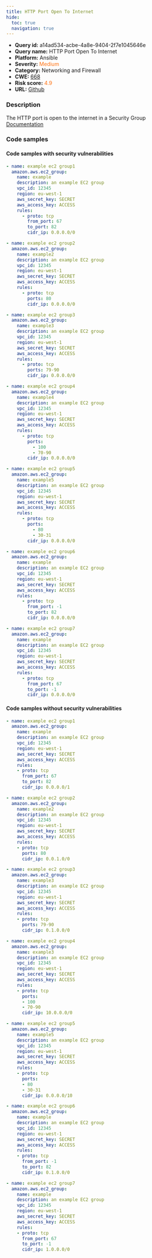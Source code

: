 ```yaml
---
title: HTTP Port Open To Internet
hide:
  toc: true
  navigation: true
---
```


<style>
  .highlight .hll {
    background-color: #ff171742;
  }
  .md-content {
    max-width: 1100px;
    margin: 0 auto;
  }
</style>

-   **Query id:** a14ad534-acbe-4a8e-9404-2f7e1045646e
-   **Query name:** HTTP Port Open To Internet
-   **Platform:** Ansible
-   **Severity:** <span style="color:#ff7213">Medium</span>
-   **Category:** Networking and Firewall
-   **CWE:** <a href="https://cwe.mitre.org/data/definitions/668.html" onclick="newWindowOpenerSafe(event, 'https://cwe.mitre.org/data/definitions/668.html')">668</a>
-   **Risk score:** <span style="color:#ff7213">4.9</span>
-   **URL:** [Github](https://github.com/Checkmarx/kics/tree/master/assets/queries/ansible/aws/http_port_open_to_internet)

### Description
The HTTP port is open to the internet in a Security Group<br>
[Documentation](https://docs.ansible.com/ansible/latest/collections/amazon/aws/ec2_group_module.html#ansible-collections-amazon-aws-ec2-group-module)

### Code samples
#### Code samples with security vulnerabilities
```yaml title="Positive test num. 1 - yaml file" hl_lines="64 36 9 79 49 23 93"
- name: example ec2 group1
  amazon.aws.ec2_group:
    name: example
    description: an example EC2 group
    vpc_id: 12345
    region: eu-west-1
    aws_secret_key: SECRET
    aws_access_key: ACCESS
    rules:
      - proto: tcp
        from_port: 67
        to_port: 82
        cidr_ip: 0.0.0.0/0

- name: example ec2 group2
  amazon.aws.ec2_group:
    name: example2
    description: an example EC2 group
    vpc_id: 12345
    region: eu-west-1
    aws_secret_key: SECRET
    aws_access_key: ACCESS
    rules:
      - proto: tcp
        ports: 80
        cidr_ip: 0.0.0.0/0

- name: example ec2 group3
  amazon.aws.ec2_group:
    name: example3
    description: an example EC2 group
    vpc_id: 12345
    region: eu-west-1
    aws_secret_key: SECRET
    aws_access_key: ACCESS
    rules:
      - proto: tcp
        ports: 79-90
        cidr_ip: 0.0.0.0/0

- name: example ec2 group4
  amazon.aws.ec2_group:
    name: example4
    description: an example EC2 group
    vpc_id: 12345
    region: eu-west-1
    aws_secret_key: SECRET
    aws_access_key: ACCESS
    rules:
      - proto: tcp
        ports:
          - 100
          - 70-90
        cidr_ip: 0.0.0.0/0

- name: example ec2 group5
  amazon.aws.ec2_group:
    name: example5
    description: an example EC2 group
    vpc_id: 12345
    region: eu-west-1
    aws_secret_key: SECRET
    aws_access_key: ACCESS
    rules:
      - proto: tcp
        ports:
          - 80
          - 30-31
        cidr_ip: 0.0.0.0/0

- name: example ec2 group6
  amazon.aws.ec2_group:
    name: example
    description: an example EC2 group
    vpc_id: 12345
    region: eu-west-1
    aws_secret_key: SECRET
    aws_access_key: ACCESS
    rules:
      - proto: tcp
        from_port: -1
        to_port: 82
        cidr_ip: 0.0.0.0/0

- name: example ec2 group7
  amazon.aws.ec2_group:
    name: example
    description: an example EC2 group
    vpc_id: 12345
    region: eu-west-1
    aws_secret_key: SECRET
    aws_access_key: ACCESS
    rules:
      - proto: tcp
        from_port: 67
        to_port: -1
        cidr_ip: 0.0.0.0/0

```


#### Code samples without security vulnerabilities
```yaml title="Negative test num. 1 - yaml file"
- name: example ec2 group1
  amazon.aws.ec2_group:
    name: example
    description: an example EC2 group
    vpc_id: 12345
    region: eu-west-1
    aws_secret_key: SECRET
    aws_access_key: ACCESS
    rules:
    - proto: tcp
      from_port: 67
      to_port: 82
      cidr_ip: 0.0.0.0/1

- name: example ec2 group2
  amazon.aws.ec2_group:
    name: example2
    description: an example EC2 group
    vpc_id: 12345
    region: eu-west-1
    aws_secret_key: SECRET
    aws_access_key: ACCESS
    rules:
    - proto: tcp
      ports: 80
      cidr_ip: 0.0.1.0/0

- name: example ec2 group3
  amazon.aws.ec2_group:
    name: example3
    description: an example EC2 group
    vpc_id: 12345
    region: eu-west-1
    aws_secret_key: SECRET
    aws_access_key: ACCESS
    rules:
    - proto: tcp
      ports: 79-90
      cidr_ip: 0.1.0.0/0

- name: example ec2 group4
  amazon.aws.ec2_group:
    name: example3
    description: an example EC2 group
    vpc_id: 12345
    region: eu-west-1
    aws_secret_key: SECRET
    aws_access_key: ACCESS
    rules:
    - proto: tcp
      ports:
      - 100
      - 70-90
      cidr_ip: 10.0.0.0/0

- name: example ec2 group5
  amazon.aws.ec2_group:
    name: example5
    description: an example EC2 group
    vpc_id: 12345
    region: eu-west-1
    aws_secret_key: SECRET
    aws_access_key: ACCESS
    rules:
    - proto: tcp
      ports:
      - 80
      - 30-31
      cidr_ip: 0.0.0.0/10

- name: example ec2 group6
  amazon.aws.ec2_group:
    name: example
    description: an example EC2 group
    vpc_id: 12345
    region: eu-west-1
    aws_secret_key: SECRET
    aws_access_key: ACCESS
    rules:
    - proto: tcp
      from_port: -1
      to_port: 82
      cidr_ip: 0.1.0.0/0

- name: example ec2 group7
  amazon.aws.ec2_group:
    name: example
    description: an example EC2 group
    vpc_id: 12345
    region: eu-west-1
    aws_secret_key: SECRET
    aws_access_key: ACCESS
    rules:
    - proto: tcp
      from_port: 67
      to_port: -1
      cidr_ip: 1.0.0.0/0

```


